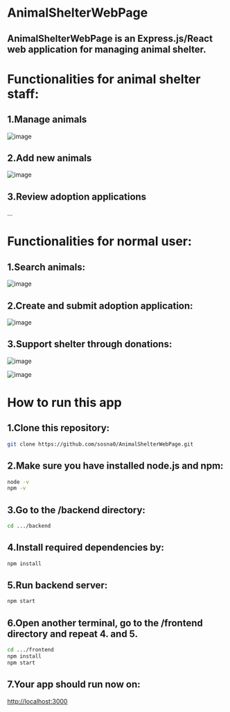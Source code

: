 # AnimalShelterWebPage

## AnimalShelterWebPage is an Express.js/React web application for managing animal shelter.

# Functionalities for animal shelter staff:

## 1.Manage animals

![image](https://github.com/user-attachments/assets/d3c7c178-b64f-4be2-a8eb-4d4d21600ef9)

## 2.Add new animals

![image](https://github.com/user-attachments/assets/e29b80a0-8021-4975-b523-dae0aa942abc)

## 3.Review adoption applications

...

# Functionalities for normal user:

## 1.Search animals:

![image](https://github.com/user-attachments/assets/faed2f52-8000-404f-b903-b8504594d387)

## 2.Create and submit adoption application:

![image](https://github.com/user-attachments/assets/d124fc25-5633-4d32-a111-2e3d2ced7d98)

## 3.Support shelter through donations:

![image](https://github.com/user-attachments/assets/fb1b29b2-d697-4e3e-8e6b-bff1a2fec947)

![image](https://github.com/user-attachments/assets/63520c93-173e-46c3-b6a8-4e4e6c99fd01)

# How to run this app

## 1.Clone this repository:

```bash
git clone https://github.com/sosna0/AnimalShelterWebPage.git
```

## 2.Make sure you have installed node.js and npm:

```bash
node -v
npm -v
```

## 3.Go to the /backend directory:

```bash
cd .../backend
```

## 4.Install required dependencies by:

```bash
npm install
```

## 5.Run backend server:

```bash
npm start
```

## 6.Open another terminal, go to the /frontend directory and repeat 4. and 5.

```bash
cd .../frontend
npm install
npm start
```

## 7.Your app should run now on:

[http://localhost:3000](http://localhost:3000)
